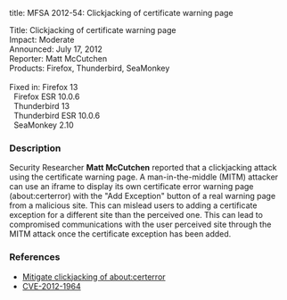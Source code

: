title: MFSA 2012-54: Clickjacking of certificate warning page

<p>
<span class="label">Title:</span>      Clickjacking of certificate warning
page<br/>
<span class="label">Impact:</span>     Moderate<br/>
<span class="label">Announced:</span>  July 17, 2012<br/>
<span class="label">Reporter:</span>   Matt McCutchen<br/>
<span class="label">Products:</span>   Firefox, Thunderbird, SeaMonkey<br/>
<br/>
<span class="label">Fixed in:</span>   Firefox 13<br/>
<span class="label">&#160;</span>      Firefox ESR 10.0.6<br/>
<span class="label">&#160;</span>      Thunderbird 13<br/>
<span class="label">&#160;</span>      Thunderbird ESR 10.0.6<br/>
<span class="label">&#160;</span>      SeaMonkey 2.10<br/>
</p>


<h3>Description</h3>

<p>Security Researcher <strong>Matt McCutchen</strong> reported that a
clickjacking attack using the certificate warning page. A man-in-the-middle
(MITM) attacker can use an iframe to display its own certificate error warning
page (about:certerror) with the "Add Exception" button of a real warning page
from a malicious site. This can mislead users to adding a certificate exception
for a different site than the perceived one. This can lead to compromised
communications with the user perceived site through the MITM attack once the
certificate exception has been added.
</p>


<h3>References</h3>

<ul>
  <li><a href="https://bugzilla.mozilla.org/show_bug.cgi?id=633691">
      Mitigate clickjacking of about:certerror</a></li>
  <li><a href="http://cve.mitre.org/cgi-bin/cvename.cgi?name=CVE-2012-1964" class="ex-ref">CVE-2012-1964</a></li>
</ul>



